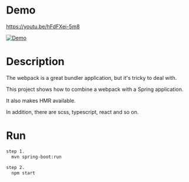 Demo
=========

https://youtu.be/hFdFXei-5m8

[![Demo](http://i3.ytimg.com/vi/hFdFXei-5m8/maxresdefault.jpg)](https://youtu.be/hFdFXei-5m8 "Demo")


Description
=========
The webpack is a great bundler application, but it's tricky to deal with.

This project shows how to combine a webpack with a Spring application.

It also makes HMR available.

In addition, there are scss, typescript, react and so on.
  
Run
===

```bash
step 1.
  mvn spring-boot:run
  
step 2.
  npm start
```
